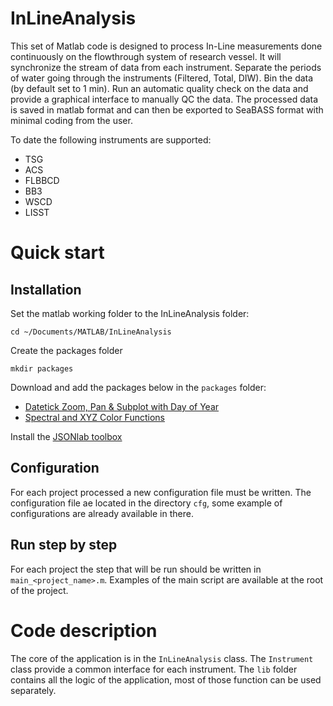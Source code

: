 InLineAnalysis
==============

This set of Matlab code is designed to process In-Line measurements done continuously on the flowthrough system of research vessel. It will synchronize the stream of data from each instrument. Separate the periods of water going through the instruments (Filtered, Total, DIW). Bin the data (by default set to 1 min). Run an automatic quality check on the data and provide a graphical interface to manually QC the data. The processed data is saved in matlab format and can then be exported to SeaBASS format with minimal coding from the user.

To date the following instruments are supported:
  + TSG
  + ACS
  + FLBBCD
  + BB3
  + WSCD
  + LISST

# Quick start
## Installation
Set the matlab working folder to the InLineAnalysis folder:
  
    cd ~/Documents/MATLAB/InLineAnalysis

Create the packages folder
  
    mkdir packages

Download and add the packages below in the `packages` folder:
  + [Datetick Zoom, Pan & Subplot with Day of Year](https://www.mathworks.com/matlabcentral/fileexchange/25927-datetick-zoom--pan---subplot-with-day-of-year)
  + [Spectral and XYZ Color Functions](https://www.mathworks.com/matlabcentral/fileexchange/7021-spectral-and-xyz-color-functions?focused=5172034&tab=function)

Install the [JSONlab toolbox](https://www.mathworks.com/matlabcentral/fileexchange/33381-jsonlab--a-toolbox-to-encode-decode-json-files)

## Configuration
For each project processed a new configuration file must be written. The configuration file ae located in the directory `cfg`, some example of configurations are already available in there.

## Run step by step
For each project the step that will be run should be written in `main_<project_name>.m`. Examples of the main script are available at the root of the project.

# Code description
The core of the application is in the `InLineAnalysis` class.
The `Instrument` class provide a common interface for each instrument. 
The `lib` folder contains all the logic of the application, most of those function can be used separately.

